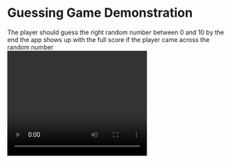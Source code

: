 <h1> Guessing Game Demonstration</h1>
<div>
The player should guess the right random number between 0 and 10 by the end the app shows up with the full score if the player came across the random number
</div>

<video src="GuesGame2.mp4" type="video/mp4"  width="320" height="240" controls>
</video>
